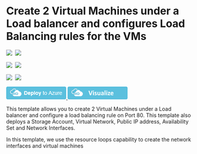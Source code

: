 # Create 2 Virtual Machines under a Load balancer and configures Load Balancing rules for the VMs

<IMG SRC="https://azbotstorage.blob.core.windows.net/badges/201-2-vms-loadbalancer-lbrules/PublicLastTestDate.svg" />&nbsp;
<IMG SRC="https://azbotstorage.blob.core.windows.net/badges/201-2-vms-loadbalancer-lbrules/PublicDeployment.svg" />&nbsp;

<IMG SRC="https://azbotstorage.blob.core.windows.net/badges/201-2-vms-loadbalancer-lbrules/FairfaxLastTestDate.svg" />&nbsp;
<IMG SRC="https://azbotstorage.blob.core.windows.net/badges/201-2-vms-loadbalancer-lbrules/FairfaxDeployment.svg" />&nbsp;

<IMG SRC="https://azbotstorage.blob.core.windows.net/badges/201-2-vms-loadbalancer-lbrules/BestPracticeResult.svg" />&nbsp;
<IMG SRC="https://azbotstorage.blob.core.windows.net/badges/201-2-vms-loadbalancer-lbrules/CredScanResult.svg" />&nbsp;

<a href="https://portal.azure.com/#create/Microsoft.Template/uri/https%3A%2F%2Fraw.githubusercontent.com%2FAzure%2Fazure-quickstart-templates%2Fmaster%2F201-2-vms-loadbalancer-lbrules%2Fazuredeploy.json" target="_blank">
    <img src="https://raw.githubusercontent.com/Azure/azure-quickstart-templates/master/1-CONTRIBUTION-GUIDE/images/deploytoazure.png"/>
</a>
<a href="http://armviz.io/#/?load=https%3A%2F%2Fraw.githubusercontent.com%2FAzure%2Fazure-quickstart-templates%2Fmaster%2F201-2-vms-loadbalancer-lbrules%2Fazuredeploy.json" target="_blank">
    <img src="https://raw.githubusercontent.com/Azure/azure-quickstart-templates/master/1-CONTRIBUTION-GUIDE/images/visualizebutton.png"/>
</a>

This template allows you to create 2 Virtual Machines under a Load balancer and configure a load balancing rule on Port 80. This template also deploys a Storage Account, Virtual Network, Public IP address, Availability Set and Network Interfaces.

In this template, we use the resource loops capability to create the network interfaces and virtual machines
